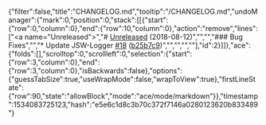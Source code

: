 {"filter":false,"title":"CHANGELOG.md","tooltip":"/CHANGELOG.md","undoManager":{"mark":0,"position":0,"stack":[[{"start":{"row":0,"column":0},"end":{"row":10,"column":0},"action":"remove","lines":["<a name=\"Unreleased\"></a>","# [Unreleased](https://github.com/EastolfiWebDev/MongoPortable/compare/2.0.2...b25b7c9) (2018-08-12)","","","### Bug Fixes","","* Update JSW-Logger [#18](https://github.com/EastolfiWebDev/MongoPortable/issues/18) ([b25b7c9](https://github.com/EastolfiWebDev/MongoPortable/commit/b25b7c9))","","","",""],"id":2}]]},"ace":{"folds":[],"scrolltop":0,"scrollleft":0,"selection":{"start":{"row":3,"column":0},"end":{"row":3,"column":0},"isBackwards":false},"options":{"guessTabSize":true,"useWrapMode":false,"wrapToView":true},"firstLineState":{"row":90,"state":"allowBlock","mode":"ace/mode/markdown"}},"timestamp":1534083725123,"hash":"e5e6c1d8c3b70c372f7146a0280123620b833489"}